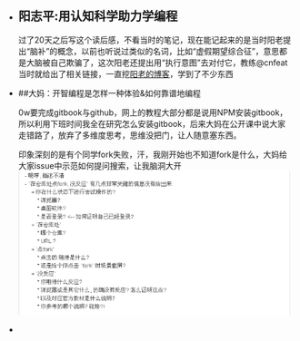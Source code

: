 - ## 阳志平:用认知科学助力学编程
   
   过了20天之后写这个读后感，不看当时的笔记，现在能记起来的是当时阳老提出“脑补”的概念，以前也听说过类似的名词，比如“虚假期望综合征”，意思都是大脑被自己欺骗了，这次阳老还提出用“执行意图”去对付它，教练@cnfeat 当时就给出了相关链接，一直挖[阳老的博客](http://www.yangzhiping.com/psy/)，学到了不少东西
  


- ##大妈：开智编程是怎样一种体验&如何靠谱地编程

   0w要完成gitbook与github，网上的教程大部分都是说用NPM安装gitbook，所以利用下班时间我全在研究怎么安装gitbook，后来大妈在公开课中说大家走错路了，放弃了多维度思考，思维没把门，让人随意塞东西。

   印象深刻的是有个同学fork失败，汗，我刚开始也不知道fork是什么，大妈给大家issue中示范如何提问搜索，让我脑洞大开![](3.png)
- 

